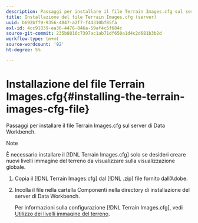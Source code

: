 ```yaml
---
description: Passaggi per installare il file Terrain Images.cfg sul server di Data Workbench.
title: Installazione del file Terrain Images.cfg (server)
uuid: b692bff9-9356-4047-a2f7-f44310bf85fa
exl-id: 4cc91839-ea36-4476-846a-59af4c5f684c
source-git-commit: 235b8816c7397ac1ab71df650a1d4c2d681b3b2d
workflow-type: tm+mt
source-wordcount: '92'
ht-degree: 5%

---
```


# Installazione del file Terrain Images.cfg{#installing-the-terrain-images-cfg-file}

Passaggi per installare il file Terrain Images.cfg sul server di Data Workbench.

>[!NOTE]
>
>È necessario installare il [!DNL Terrain Images.cfg] solo se desideri creare nuovi livelli immagine del terreno da visualizzare sulla visualizzazione globale.

1. Copia il [!DNL Terrain Images.cfg] dal [!DNL .zip] file fornito dall’Adobe.
1. Incolla il file nella cartella Componenti nella directory di installazione del server di Data Workbench.

   Per informazioni sulla configurazione [!DNL Terrain Images.cfg], vedi [Utilizzo dei livelli immagine del terreno](../../../home/c-geo-oview/c-wk-img-lyrs/c-trn-img-lyrs/c-trn-img-lyrs.md#concept-8a0a16013e824ac29f35a0349b5d8ccf).
